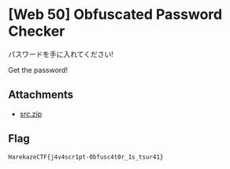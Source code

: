 # [Web 50] Obfuscated Password Checker

パスワードを手に入れてください!

Get the password!

## Attachments

- [src.zip](attachments/src.zip)

## Flag
```
HarekazeCTF{j4v4scr1pt-0bfusc4t0r_1s_tsur41}
```